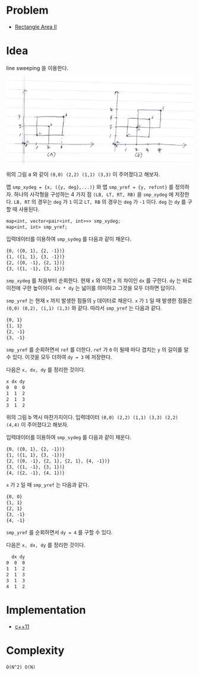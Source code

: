 # Problem

* [Rectangle Area II](https://leetcode.com/problems/rectangle-area-ii/)

# Idea

line sweeping 을 이용한다.

![](input.png)

위의 그림 a 와 같이 `(0,0) (2,2) (1,1) (3,3)` 이 주어졌다고 해보자.

맵 `smp_xydeg = {x, ({y, deg},...)}` 와 맵 `smp_yref = {y, refcnt}` 를 정의하자. 하나의 사각형을 구성하는 4 가지 점 `(LB, LT, RT, RB)` 을 `smp_xydeg` 에 저장한다. `LB, RT` 의 경우는 `deg` 가 `1` 이고 `LT, RB` 의 경우는 `deg` 가 `-1` 이다. `deg` 는 `dy` 를 구할 때 사용된다.

```
map<int, vector<pair<int, int>>> smp_xydeg;
map<int, int> smp_yref;
```

입력데이터를 이용하여 `smp_sydeg` 를 다음과 같이 채운다.

```
{0, ({0, 1}, {2, -1})}
{1, ({1, 1}, {3, -1})}
{2, ({0, -1}, {2, 1})}
{3, ({1, -1}, {3, 1})}
```

`smp_xydeg` 를 처음부터 순회한다. 현재 `x` 와 이전 `x` 의 차이인 `dx` 를 구한다. `dy` 는 바로 이전에 구한 높이이다. `dx * dy` 는 넓이를 의미하고 그것을 모두 더하면 답이다. 

 `smp_yref` 는 현재 `x` 까지 발생한 점들의 `y` 데이터로 채운다. `x` 가 `1` 일 때 발생한 점들은 `(0,0) (0,2), (1,1) (1,3)` 와 같다. 따라서 `smp_yref` 는 다음과 같다.

 ```
 {0, 1}
 {1, 1}
 {2, -1}
 {3, -1}
 ```

 `smp_yref` 를 순회하면서 `ref` 를 더한다. `ref` 가 `0` 이 될때 마다 겹치는 `y` 의 길이를 알 수 있다. 이것을 모두 더하여 `dy = 3` 에 저장한다.

다음은 `x, dx, dy` 를 정리한 것이다.

```
x dx dy
0  0  0
1  1  2
2  1  3
3  1  2
```

위의 그림 b 역시 마찬가지이다. 입력데이터 `(0,0) (2,2) (1,1) (3,3) (2,2) (4,4)` 이 주어졌다고 해보자.

입력데이터를 이용하여 `smp_sydeg` 를 다음과 같이 채운다.

```
{0, ({0, 1}, {2, -1})}
{1, ({1, 1}, {3, -1})}
{2, ({0, -1}, {2, 1}, {2, 1}, {4, -1})}
{3, ({1, -1}, {3, 1})}
{4, ({2, -1}, {4, 1})}
```

`x` 가 `2` 일 때 `smp_yref` 는 다음과 같다.

```
{0, 0}
{1, 1}
{2, 1}
{3, -1}
{4, -1}
```

`smp_yref` 를 순회하면서 `dy = 4` 를 구할 수 있다.

다음은 `x, dx, dy` 를 정리한 것이다.

```
  dx dy
0  0  0
1  1  2
2  1  3
3  1  3
4  1  2
```

# Implementation

* [c++11](a.cpp)

# Complexity

```
O(N^2) O(N)
```
